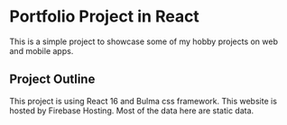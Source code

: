 # Portfolio Project in React

This is a simple project to showcase some of my hobby projects on web and mobile apps.

## Project Outline

This project is using React 16 and Bulma css framework. This website is hosted by Firebase Hosting. Most of the data here are static data.
